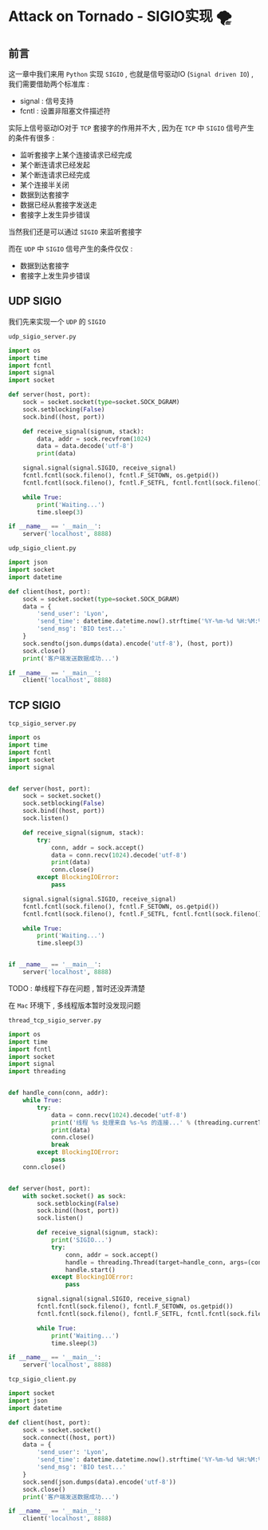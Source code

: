 # Attack on Tornado - SIGIO实现 🌪

## 前言

这一章中我们来用 `Python` 实现 `SIGIO` , 也就是信号驱动IO (`Signal driven IO`) , 我们需要借助两个标准库 : 

- signal : 信号支持
- fcntl : 设置非阻塞文件描述符

实际上信号驱动IO对于 `TCP` 套接字的作用并不大 , 因为在 `TCP` 中 `SIGIO` 信号产生的条件有很多 : 

- 监听套接字上某个连接请求已经完成
- 某个断连请求已经发起
- 某个断连请求已经完成
- 某个连接半关闭
- 数据到达套接字
- 数据已经从套接字发送走
- 套接字上发生异步错误

当然我们还是可以通过 `SIGIO` 来监听套接字

而在 `UDP` 中 `SIGIO` 信号产生的条件仅仅 : 

- 数据到达套接字
- 套接字上发生异步错误

## UDP SIGIO

我们先来实现一个 `UDP` 的 `SIGIO` 

`udp_sigio_server.py`

```python
import os
import time
import fcntl
import signal
import socket

def server(host, port):
    sock = socket.socket(type=socket.SOCK_DGRAM)
    sock.setblocking(False)
    sock.bind((host, port))

    def receive_signal(signum, stack):
        data, addr = sock.recvfrom(1024)
        data = data.decode('utf-8')
        print(data)

    signal.signal(signal.SIGIO, receive_signal)
    fcntl.fcntl(sock.fileno(), fcntl.F_SETOWN, os.getpid())
    fcntl.fcntl(sock.fileno(), fcntl.F_SETFL, fcntl.fcntl(sock.fileno(), fcntl.F_GETFL, 0) | fcntl.FASYNC)

    while True:
        print('Waiting...')
        time.sleep(3)

if __name__ == '__main__':
    server('localhost', 8888)
```

`udp_sigio_client.py`

```python
import json
import socket
import datetime

def client(host, port):
    sock = socket.socket(type=socket.SOCK_DGRAM)
    data = {
        'send_user': 'Lyon',
        'send_time': datetime.datetime.now().strftime('%Y-%m-%d %H:%M:%S'),
        'send_msg': 'BIO test...'
    }
    sock.sendto(json.dumps(data).encode('utf-8'), (host, port))
    sock.close()
    print('客户端发送数据成功...')

if __name__ == '__main__':
    client('localhost', 8888)
```

## TCP SIGIO


`tcp_sigio_server.py`

```python
import os
import time
import fcntl
import socket
import signal


def server(host, port):
    sock = socket.socket()
    sock.setblocking(False)
    sock.bind((host, port))
    sock.listen()

    def receive_signal(signum, stack):
        try:
            conn, addr = sock.accept()
            data = conn.recv(1024).decode('utf-8')
            print(data)
            conn.close()
        except BlockingIOError:
            pass

    signal.signal(signal.SIGIO, receive_signal)
    fcntl.fcntl(sock.fileno(), fcntl.F_SETOWN, os.getpid())
    fcntl.fcntl(sock.fileno(), fcntl.F_SETFL, fcntl.fcntl(sock.fileno(), fcntl.F_GETFL, 0) | fcntl.FASYNC)

    while True:
        print('Waiting...')
        time.sleep(3)


if __name__ == '__main__':
    server('localhost', 8888)
```

TODO : 单线程下存在问题 , 暂时还没弄清楚

在 `Mac` 环境下 , 多线程版本暂时没发现问题 

`thread_tcp_sigio_server.py`

```python
import os
import time
import fcntl
import socket
import signal
import threading


def handle_conn(conn, addr):
    while True:
        try:
            data = conn.recv(1024).decode('utf-8')
            print('线程 %s 处理来自 %s-%s 的连接...' % (threading.currentThread().getName(), addr[0], addr[1]))
            print(data)
            conn.close()
            break
        except BlockingIOError:
            pass
    conn.close()


def server(host, port):
    with socket.socket() as sock:
        sock.setblocking(False)
        sock.bind((host, port))
        sock.listen()

        def receive_signal(signum, stack):
            print('SIGIO...')
            try:
                conn, addr = sock.accept()
                handle = threading.Thread(target=handle_conn, args=(conn, addr))
                handle.start()
            except BlockingIOError:
                pass

        signal.signal(signal.SIGIO, receive_signal)
        fcntl.fcntl(sock.fileno(), fcntl.F_SETOWN, os.getpid())
        fcntl.fcntl(sock.fileno(), fcntl.F_SETFL, fcntl.fcntl(sock.fileno(), fcntl.F_GETFL, 0) | fcntl.FASYNC)

        while True:
            print('Waiting...')
            time.sleep(3)

if __name__ == '__main__':
    server('localhost', 8888)
```

`tcp_sigio_client.py`

```python
import socket
import json
import datetime

def client(host, port):
    sock = socket.socket()
    sock.connect((host, port))
    data = {
        'send_user': 'Lyon',
        'send_time': datetime.datetime.now().strftime('%Y-%m-%d %H:%M:%S'),
        'send_msg': 'BIO test...'
    }
    sock.send(json.dumps(data).encode('utf-8'))
    sock.close()
    print('客户端发送数据成功...')

if __name__ == '__main__':
    client('localhost', 8888)
```

